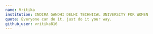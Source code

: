 ```yaml
---
name: Vritika
institution: INDIRA GANDHI DELHI TECHNICAL UNIVERSITY FOR WOMEN
quote: Everyone can do it, just do it your way.
github_user: vritika816
---
```

